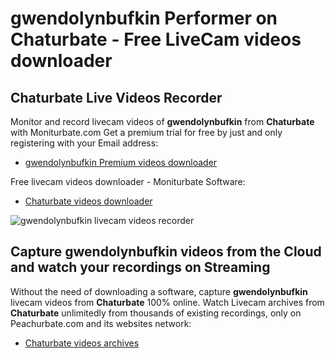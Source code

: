# gwendolynbufkin Performer on Chaturbate - Free LiveCam videos downloader

## Chaturbate Live Videos Recorder

Monitor and record livecam videos of **gwendolynbufkin** from **Chaturbate** with Moniturbate.com
Get a premium trial for free by just and only registering with your Email address:
* [gwendolynbufkin Premium videos downloader](https://moniturbate.com/request-demo-licence-key.html)

Free livecam videos downloader - Moniturbate Software:
* [Chaturbate videos downloader](https://moniturbate.com/moniturbate-download-software.html)

![gwendolynbufkin livecam videos recorder](https://peachurnet.com/templates/moniturbate-software.png)


## Capture gwendolynbufkin videos from the Cloud and watch your recordings on Streaming

Without the need of downloading a software, capture **gwendolynbufkin** livecam videos from **Chaturbate** 100% online.
Watch Livecam archives from **Chaturbate** unlimitedly from thousands of existing recordings, only on Peachurbate.com and its websites network:
* [Chaturbate videos archives](https://peachurnet.com/)